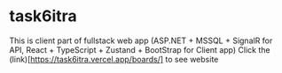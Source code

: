 # task6itra
This is client part of fullstack web app (ASP.NET + MSSQL + SignalR for API, React + TypeScript + Zustand + BootStrap for Client app)
Click the (link)[https://task6itra.vercel.app/boards/] to see website
